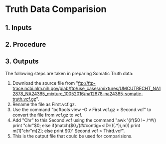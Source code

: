 # Truth Data Comparision

## 1. Inputs

## 2. Procedure

## 3. Outputs


The following steps are taken in preparing Somatic Truth data:

1. Download the source file from "ftp://ftp-trace.ncbi.nlm.nih.gov/giab/ftp/use_cases/mixtures/UMCUTRECHT_NA12878_NA24385_mixture_10052016/na12878-na24385-somatic-truth.vcf.gz".
2. Rename the file as First.vcf.gz.
3. Use the command "bcftools view -O v First.vcf.gz > Second.vcf" to convert the file from vcf.gz to vcf.
4. Add "Chr" to this Second.vcf using the command "awk '{if($0 !~ /^#/) print "chr"$0; else if(match($0,/(##contig=<ID=)(.*)/,m)) print m[1]"chr"m[2]; else print $0}' Second.vcf > Third.vcf".
4. This is the output file that could be used for comparisions.
